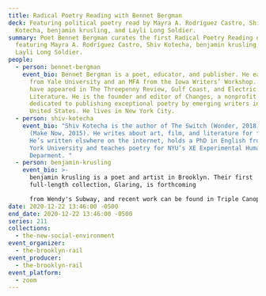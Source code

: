 ```yaml
---
title: Radical Poetry Reading with Bennet Bergman
deck: Featuring political poetry read by Mayra A. Rodríguez Castro, Shiv
  Kotecha, benjamin krusling, and Layli Long Soldier.
summary: Poet Bennet Bergman curates the first Radical Poetry Reading of 2021,
  featuring Mayra A. Rodríguez Castro, Shiv Kotecha, benjamin krusling, and
  Layli Long Soldier.
people:
  - person: bennet-bergman
    event_bio: Bennet Bergman is a poet, educator, and publisher. He earned a BA
      from Yale University and an MFA from the Iowa Writers’ Workshop. His poems
      have appeared in The Threepenny Review, Gulf Coast, and Electric
      Literature. He is the founder and editor of Changes, a nonprofit press
      dedicated to publishing exceptional poetry by emerging writers in the
      United States. He lives in New York City.
  - person: shiv-kotecha
    event_bio: "Shiv Kotecha is the author of The Switch (Wonder, 2018) and EXTRIGUE
      (Make Now, 2015). He writes about art, film, and literature for frieze.
      He’s written elswhere on the internet, holds a PhD in English from New
      York University and teaches poetry for NYU’s XE Experimental Humanties
      Deparment. "
  - person: benjamin-krusling
    event_bio: >-
      benjamin krusling is a poet and artist in Brooklyn. Their first
      full-length collection, Glaring, is forthcoming

      from Wendy's Subway, and recent work can be found in Triple Canopy, The Volta, and What/Happens.
date: 2020-12-22 13:46:00 -0500
end_date: 2020-12-22 13:46:00 -0500
series: 211
collections:
  - the-new-social-environment
event_organizer:
  - the-brooklyn-rail
event_producer:
  - the-brooklyn-rail
event_platform:
  - zoom
---
```


